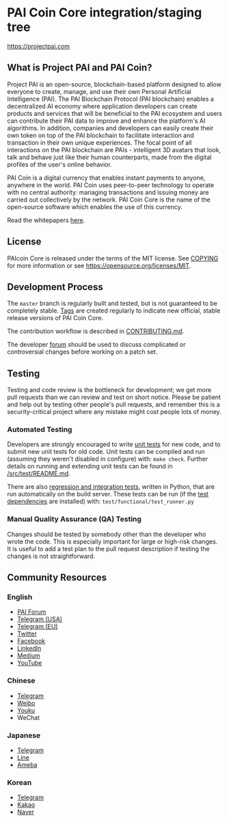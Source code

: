 PAI Coin Core integration/staging tree
=====================================

https://projectpai.com

What is Project PAI and PAI Coin?
----------------

Project PAI is an open-source, blockchain-based platform designed to allow
everyone to create, manage, and use their own Personal Artificial Intelligence (PAI).
The PAI Blockchain Protocol (PAI blockchain) enables a decentralized AI economy
where application developers can create products and services that will be beneficial
to the PAI ecosystem and users can contribute their PAI data to improve and enhance the
platform's AI algorithms. In addition, companies and developers can easily create
their own token on top of the PAI blockchain to facilitate interaction and transaction
in their own unique experiences. The focal point of all interactions on the PAI
blockchain are PAIs - intelligent 3D avatars that look, talk and behave just like their
human counterparts, made from the digital profiles of the user's online behavior.

PAI Coin is a digital currency that enables instant payments to anyone, anywhere in the world.
PAI Coin uses peer-to-peer technology to operate with no central authority: managing
transactions and issuing money are carried out collectively by the network.
PAI Coin Core is the name of the open-source software which enables the use of this currency.

Read the whitepapers [here](https://projectpai.com/pai-whitepaper/).

License
-------

PAIcoin Core is released under the terms of the MIT license. See [COPYING](COPYING) for more
information or see https://opensource.org/licenses/MIT.

Development Process
-------------------

The `master` branch is regularly built and tested, but is not guaranteed to be
completely stable. [Tags](https://github.com/projectpai/paicoin/tags) are created
regularly to indicate new official, stable release versions of PAI Coin Core.

The contribution workflow is described in [CONTRIBUTING.md](CONTRIBUTING.md).

The developer [forum](https://www.paiforum.com/?forum=665374) should be used 
to discuss complicated or controversial changes before working on a patch set.

Testing
-------

Testing and code review is the bottleneck for development; we get more pull
requests than we can review and test on short notice. Please be patient and help out by testing
other people's pull requests, and remember this is a security-critical project where any mistake might cost people
lots of money.

### Automated Testing

Developers are strongly encouraged to write [unit tests](src/test/README.md) for new code, and to
submit new unit tests for old code. Unit tests can be compiled and run
(assuming they weren't disabled in configure) with: `make check`. Further details on running
and extending unit tests can be found in [/src/test/README.md](/src/test/README.md).

There are also [regression and integration tests](/test), written
in Python, that are run automatically on the build server.
These tests can be run (if the [test dependencies](/test) are installed) with: `test/functional/test_runner.py`

### Manual Quality Assurance (QA) Testing

Changes should be tested by somebody other than the developer who wrote the
code. This is especially important for large or high-risk changes. It is useful
to add a test plan to the pull request description if testing the changes is
not straightforward.

Community Resources
-------------------

### English

- [PAI Forum](https://www.paiforum.com)
- [Telegram (USA)](https://t.me/projectpai)
- [Telegram (EU)](https://t.me/projectpaiEUR)
- [Twitter](https://twitter.com/projectpai)
- [Facebook](https://www.facebook.com/projectpai)
- [LinkedIn](https://www.linkedin.com/company/projectpai/)
- [Medium](https://medium.com/project-pai)
- [YouTube](https://www.youtube.com/c/projectpai)

### Chinese

- [Telegram](https://t.me/projectpaiCN)
- [Weibo](https://weibo.com/p/1005055231677544/)
- [Youku](http://i.youku.com/i/UNjA4ODk0MDE3Ng==)
- WeChat

### Japanese

- [Telegram](https://t.me/ProjectPAIJapanOFFICIAL)
- [Line](http://line.me/ti/g/ZeZog_6Gbc)
- [Ameba](https://ameblo.jp/projectpai/)

### Korean

- [Telegram](https://t.me/ProjectPAIKoreaOFFICIAL)
- [Kakao](https://open.kakao.com/o/ggXD4VN)
- [Naver](https://blog.naver.com/projectpai/)
